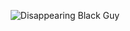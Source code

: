 <p align="center">
  <img src="https://media.giphy.com/media/v1.Y2lkPTc5MGI3NjExenVyYXNneTF2aGx3cmk1a3J2bzJsY2k0M3B3N3Z2Njkxbmc3Yml0aiZlcD12MV9pbnRlcm5hbF9naWZfYnlfaWQmY3Q9Zw/Ru9sjtZ09XOEg/giphy.gif" alt="Disappearing Black Guy"/>
</p>
<!--
**ShlyapnikEgoist/ShlyapnikEgoist** is a ✨ _special_ ✨ repository because its `README.md` (this file) appears on your GitHub profile.

Here are some ideas to get you started:

- 🔭 I’m currently working on ...
- 🌱 I’m currently learning ...
- 👯 I’m looking to collaborate on ...
- 🤔 I’m looking for help with ...
- 💬 Ask me about ...
- 📫 How to reach me: ...
- 😄 Pronouns: ...
- ⚡ Fun fact: ...
-->
